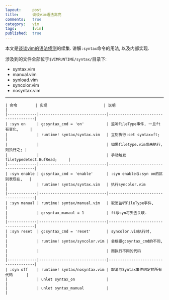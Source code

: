 ```yaml
---
layout:     post
title:      谈谈vim语法高亮
comments:   true
category:   vim
tags:       [vim]
published:  true
---
```


本文是[谈谈vim的语法侦测](http://hjkl.me/vim/2012/06/04/vim-filetype.html)的续集.
讲解`:syntax`命令的用法, 以及内部实现.


涉及到的文件全部位于`$VIMRUNTIME/syntax/`目录下:

- syntax.vim
- manual.vim
- synload.vim
- syncolor.vim
- nosyntax.vim

----

    | 命令        | 实现                         | 说明                                |
    |-------------|------------------------------|-------------------------------------|
    | :syn on     | g:syntax_cmd = 'on'          | 监听FileType事件, 一旦ft有变化,     |
    |             | runtime! syntax/syntax.vim   | 立刻执行:set syntax=ft;             |
    |             |                              | 如果filetype.vim尚未执行, 则执行之; |
    |             |                              | 手动触发filetypedetect.BufRead;     |
    |-------------|------------------------------|-------------------------------------|
    | :syn enable | g:syntax_cmd = 'enable'      | :syn enable与:syn on的区别表现在,   |
    |             | runtime! syntax/syntax.vim   | 执行syncolor.vim                    |
    |-------------|------------------------------|-------------------------------------|
    | :syn manual | runtime! syntax/manual.vim   | 取消监听FileType事件,               |
    |             | g:syntax_manaul = 1          | ft与syn将失去关联.                  |
    |-------------|------------------------------|-------------------------------------|
    | :syn reset  | g:syntax_cmd = 'reset'       | syncolor.vim执行时,                 |
    |             | runtime! syntax/syncolor.vim | 会根据g:syntax_cmd的不同,           |
    |             |                              | 而执行不同的代码                    |
    |-------------|------------------------------|-------------------------------------|
    | :syn off    | runtime! syntax/nosyntax.vim | 取消与Syntax事件绑定的所有代码      |
    |             | unlet syntax_on              |                                     |
    |             | unlet syntax_manual          |                                     |
